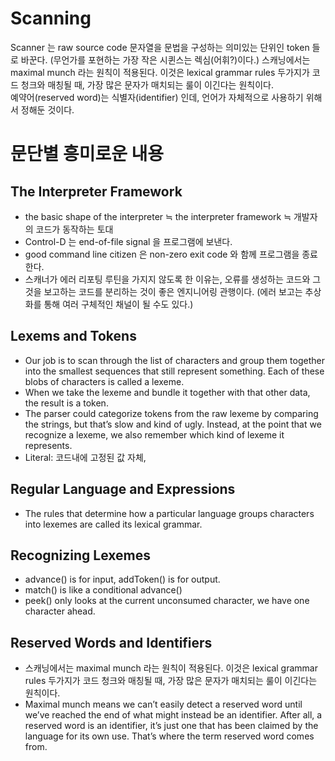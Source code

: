 # Scanning
Scanner 는 raw source code 문자열을 문법을 구성하는 의미있는 단위인 token 들로 바꾼다. (무언가를 포현하는 가장 작은 시퀸스는 렉심(어휘?)이다.)
스캐닝에서는 maximal munch 라는 원칙이 적용된다. 이것은 lexical grammar rules 두가지가 코드 청크와 매칭될 때, 가장 많은 문자가 매치되는 룰이 이긴다는 원칙이다.   
예약어(reserved word)는 식별자(identifier) 인데, 언어가 자체적으로 사용하기 위해서 정해둔 것이다.

# 문단별 흥미로운 내용
## The Interpreter Framework
- the basic shape of the interpreter ≒ the interpreter framework ≒ 개발자의 코드가 동작하는 토대 
- Control-D 는 end-of-file signal 을 프로그램에 보낸다.
- good command line citizen 은 non-zero exit code 와 함께 프로그램을 종료한다.
- 스캐너가 에러 리포팅 루틴을 가지지 않도록 한 이유는, 오류를 생성하는 코드와 그것을 보고하는 코드를 분리하는 것이 좋은 엔지니어링 관행이다. (에러 보고는 추상화를 통해 여러 구체적인 채널이 될 수도 있다.)  

## Lexems and Tokens
- Our job is to scan through the list of characters and group them together into the smallest sequences that still represent something. Each of these blobs of characters is called a lexeme.
- When we take the lexeme and bundle it together with that other data, the result is a token.
- The parser could categorize tokens from the raw lexeme by comparing the strings, but that’s slow and kind of ugly. Instead, at the point that we recognize a lexeme, we also remember which kind of lexeme it represents.
- Literal: 코드내에 고정된 값 자체,

## Regular Language and Expressions
- The rules that determine how a particular language groups characters into lexemes are called its lexical grammar. 

## Recognizing Lexemes
- advance() is for input, addToken() is for output.
- match() is like a conditional advance()
- peek() only looks at the current unconsumed character, we have one character ahead. 

## Reserved Words and Identifiers
- 스캐닝에서는 maximal munch 라는 원칙이 적용된다. 이것은 lexical grammar rules 두가지가 코드 청크와 매칭될 때, 가장 많은 문자가 매치되는 룰이 이긴다는 원칙이다.
- Maximal munch means we can’t easily detect a reserved word until we’ve reached the end of what might instead be an identifier. 
  After all, a reserved word is an identifier, it’s just one that has been claimed by the language for its own use. That’s where the term reserved word comes from.
